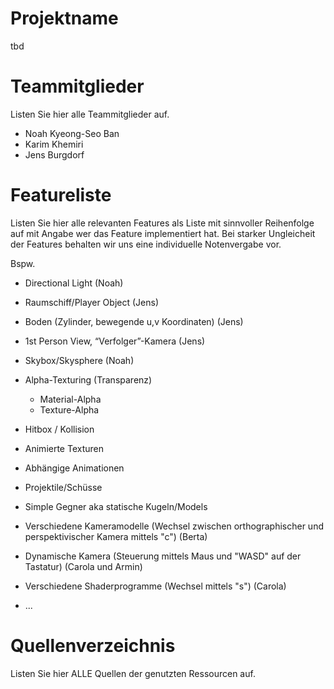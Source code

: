 # Projektname
tbd

# Teammitglieder
Listen Sie hier alle Teammitglieder auf.
- Noah Kyeong-Seo Ban
- Karim Khemiri
- Jens Burgdorf

# Featureliste
Listen Sie hier alle relevanten Features als Liste mit sinnvoller Reihenfolge auf mit Angabe wer das Feature implementiert hat.
Bei starker Ungleicheit der Features behalten wir uns eine individuelle Notenvergabe vor.

Bspw.

- Directional Light (Noah)
- Raumschiff/Player Object (Jens)
- Boden (Zylinder, bewegende u,v Koordinaten) (Jens)
- 1st Person View, “Verfolger”-Kamera (Jens)
- Skybox/Skysphere (Noah)
- Alpha-Texturing (Transparenz)
  - Material-Alpha
  - Texture-Alpha
- Hitbox / Kollision
- Animierte Texturen
- Abhängige Animationen
- Projektile/Schüsse
- Simple Gegner aka statische Kugeln/Models


- Verschiedene Kameramodelle (Wechsel zwischen orthographischer und perspektivischer Kamera mittels "c") (Berta)
- Dynamische Kamera (Steuerung mittels Maus und "WASD" auf der Tastatur) (Carola und Armin)
- Verschiedene Shaderprogramme (Wechsel mittels "s") (Carola)
- ...

# Quellenverzeichnis
Listen Sie hier ALLE Quellen der genutzten Ressourcen auf.

